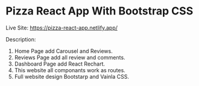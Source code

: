 # Pizza React App With Bootstrap CSS

Live Site: https://pizza-react-app.netlify.app/

Description:
1. Home Page add Carousel and Reviews.
2. Reviews Page add all review and comments.
3. Dashboard Page add React Rechart.
4. This website all componants work as routes.
5. Full website design Bootstarp and Vainla CSS.

